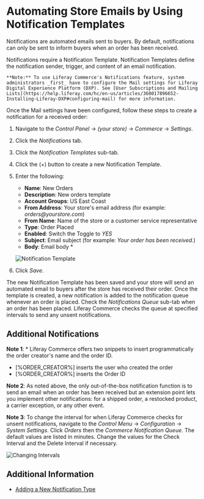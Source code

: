 # Automating Store Emails by Using Notification Templates

Notifications are automated emails sent to buyers. By default, notifications can only be sent to inform buyers when an order has been received.

Notifications require a Notification Template. Notification Templates define the notification sender, trigger, and content of an email notification.

    **Note:** To use Liferay Commerce's Notifications feature, system administrators _first_ have to configure the Mail settings for Liferay Digital Experience Platform (DXP). See [User Subscriptions and Mailing Lists](https://help.liferay.com/hc/en-us/articles/360017896652-Installing-Liferay-DXP#configuring-mail) for more information.

Once the Mail settings have been configured, follow these steps to create a notification for a received order:

1. Navigate to the _Control Panel_ → _(your store)_ → _Commerce_ → _Settings_.
2. Click the _Notifications_ tab.
3. Click the _Notification Templates_ sub-tab.
4. Click the (+) button to create a new Notification Template.
5. Enter the following:
    * **Name**: New Orders
    * **Description**: New orders template
    * **Account Groups**: US East Coast
    * **From Address**: Your store's email address (for example: _orders@yourstore.com_)
    * **From Name**: Name of the store or a customer service representative
    * **Type**: Order Placed
    * **Enabled**: Switch the Toggle to _YES_
    * **Subject**: Email subject (for example: _Your order has been received._)
    * **Body**: Email body \*

    ![Notification Template](./images/01.png)

6. Click _Save_.

The new Notification Template has been saved and your store will send an automated email to buyers after the store has received their order. Once the template is created, a new notification is added to the notification queue whenever an order is placed. Check the _Notifications Queue_ sub-tab when an order has been placed. Liferay Commerce checks the queue at specified intervals to send any unsent notifications.

## Additional Notifications

**Note 1**: \* Liferay Commerce offers two snippets to insert programmatically the order creator's name and the order ID.

* \[%ORDER_CREATOR%\] inserts the user who created the order
* \[%ORDER_CREATOR%\] inserts the Order ID

**Note 2**: As noted above, the only out-of-the-box notification function is to send an email when an order has been received but an extension point lets you implement other notifications: for a shipped order, a restocked product, a carrier exception, or any other event.

**Note 3**: To change the interval for when Liferay Commerce checks for unsent notifications, navigate to the _Control Menu_ → _Configuration_ → _System Settings_. Click _Orders_ then the _Commerce Notification Queue_. The default values are listed in minutes. Change the values for the Check Interval and the Delete Interval if necessary.

![Changing Intervals](./images/02.png)

## Additional Information

* [Adding a New Notification Type](../../../../developer-guide/tutorial/adding-a-new-notification-template-type/README.md)
